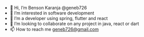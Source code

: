 - 👋 Hi, I’m Benson Karanja @geneb726
- 👀 I’m interested in software development
- 🌱 I’m a developer using spring, flutter and react
- 💞️ I’m looking to collaborate on any project in java, react or dart
- 📫 How to reach me geneb726@gmail.com

<!---
geneb726/geneb726 is a ✨ special ✨ repository because its `README.md` (this file) appears on your GitHub profile.
You can click the Preview link to take a look at your changes.
--->
